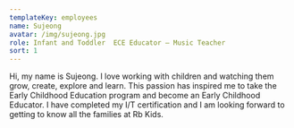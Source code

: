 ```yaml
---
templateKey: employees
name: Sujeong
avatar: /img/sujeong.jpg
role: Infant and Toddler  ECE Educator – Music Teacher
sort: 1
---
```

Hi, my name is Sujeong. I love working with children and watching them grow, create, explore and learn. This passion has inspired me to take the Early Childhood Education program and become an Early Childhood Educator. I have completed my I/T certification and I am looking forward to getting to know all the families at Rb Kids.
